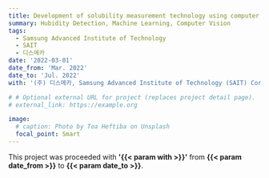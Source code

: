 ```yaml
---
title: Development of solubility measurement technology using computer vision
summary: Hubidity Detection, Machine Learning, Computer Vision
tags:
  - Samsung Advanced Institute of Technology
  - SAIT
  - 디스메카
date: '2022-03-01'
date_from: 'Mar. 2022'
date_to: 'Jul. 2022'
with: '(주) 디스메카, Samsung Advanced Institute of Technology (SAIT) Corp.'

# # Optional external URL for project (replaces project detail page).
# external_link: https://example.org

image:
  # caption: Photo by Toa Heftiba on Unsplash
  focal_point: Smart
---
```


This project was proceeded with **'{{< param with >}}'** from **{{< param date_from >}}** to **{{< param date_to >}}**.
